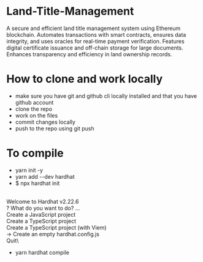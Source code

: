 # Land-Title-Management

A secure and efficient land title management system using Ethereum blockchain. Automates transactions with smart contracts, ensures data integrity, and uses oracles for real-time payment verification. Features digital certificate issuance and off-chain storage for large documents. Enhances transparency and efficiency in land ownership records.

# How to clone and work locally

* make sure you have git and github cli locally installed and that you have github account
* clone the repo
* work on the files
* commit changes locally
* push to the repo using git push

# To compile 

* yarn init -y
* yarn add --dev hardhat
* $ npx hardhat init

\
Welcome to Hardhat v2.22.6\
? What do you want to do? …\
 Create a JavaScript project\
  Create a TypeScript project\
  Create a TypeScript project (with Viem)\
->  Create an empty hardhat.config.js\
  Quit\

* yarn hardhat compile